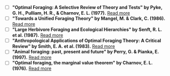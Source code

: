 - [ ] **"Optimal Foraging: A Selective Review of Theory and Tests" by Pyke, G. H., Pulliam, H. R., & Charnov, E. L. (1977).** [Read more](https://consensus.app/papers/foraging-selective-review-theory-tests-pyke/b91389ec90f55c6bbc97d22c317caa47/?utm_source=chatgpt)
- [ ] **"Towards a Unified Foraging Theory" by Mangel, M. & Clark, C. (1986).** [Read more](https://consensus.app/papers/towards-unifield-foraging-theory-mangel/50217ad74b0a5fbb84630dd4a529ff8e/?utm_source=chatgpt)
- [ ] **"Large Herbivore Foraging and Ecological Hierarchies" by Senft, R. L. et al. (1987).**  [Read more](https://consensus.app/papers/herbivore-foraging-ecological-hierarchieslandscape-senft/7b32d0f5630d5562ade1bc632f1c4f48/?utm_source=chatgpt)
- [ ] **"Anthropological Applications of Optimal Foraging Theory: A Critical Review" by Smith, E. A. et al. (1983).** [Read more](https://consensus.app/papers/applications-optimal-foraging-theory-critical-review-smith/a96b46a37e095cf69007104195a0b960/?utm_source=chatgpt)
- [ ] **"Animal foraging: past, present and future" by Perry, G. & Pianka, E. (1997).**  [Read more](https://consensus.app/papers/animal-foraging-future-perry/adaa6833a0e857b5ba84249f5687e131/?utm_source=chatgpt)
- [ ] **"Optimal foraging, the marginal value theorem" by Charnov, E. L. (1976).** [Read more](https://consensus.app/papers/foraging-value-theorem-charnov/6e91552958e9581db215da9910e82dff/?utm_source=chatgpt) 